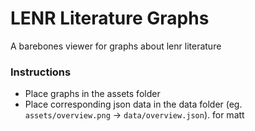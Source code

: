 # LENR Literature Graphs
A barebones viewer for graphs about lenr literature

### Instructions
- Place graphs in the assets folder
- Place corresponding json data in the data folder (eg. `assets/overview.png` -> `data/overview.json`). for matt